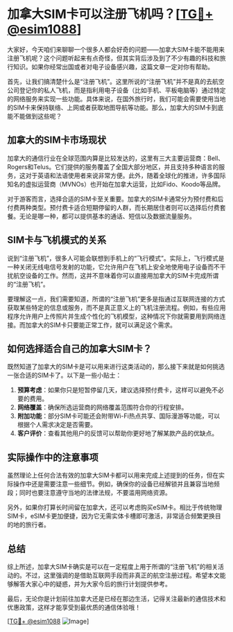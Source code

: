 # 加拿大SIM卡可以注册飞机吗？[[TG💪+ @esim1088](https://t.me/s/esim1088)]

大家好，今天咱们来聊聊一个很多人都会好奇的问题——加拿大SIM卡能不能用来注册飞机呢？这个问题听起来有点奇怪，但其实背后涉及到了不少有趣的科技和旅行知识。如果你经常出国或者对电子设备感兴趣，这篇文章一定对你有帮助。

首先，让我们搞清楚什么是“注册飞机”。这里所说的“注册飞机”并不是真的去航空公司登记你的私人飞机，而是指利用电子设备（比如手机、平板电脑等）通过特定的网络服务来实现一些功能。具体来说，在国外旅行时，我们可能会需要使用当地的SIM卡来保持联络、上网或者获取地图导航等功能。那么，加拿大的SIM卡到底能不能做到这些呢？

## 加拿大的SIM卡市场现状

加拿大的通信行业在全球范围内算是比较发达的，这里有三大主要运营商：Bell、Rogers和Telus。它们提供的服务覆盖了全国大部分地区，并且支持多种语言的服务，这对于英语和法语使用者来说非常方便。此外，随着全球化的推进，许多国际知名的虚拟运营商（MVNOs）也开始在加拿大运营，比如Fido、Koodo等品牌。

对于游客而言，选择合适的SIM卡至关重要。加拿大的SIM卡通常分为预付费和后付费两种类型。预付费卡适合短期停留的人群，而长期居住者则可以选择后付费套餐。无论是哪一种，都可以提供基本的通话、短信以及数据流量服务。

## SIM卡与飞机模式的关系

说到“注册飞机”，很多人可能会联想到手机上的“飞行模式”。实际上，飞行模式是一种关闭无线电信号发射的功能，它允许用户在飞机上安全地使用电子设备而不干扰航空设备的工作。然而，这并不意味着你可以直接用加拿大的SIM卡完成所谓的“注册飞机”。

要理解这一点，我们需要知道，所谓的“注册飞机”更多是指通过互联网连接的方式获取某些特定的信息或服务，而不是真正意义上的飞机注册流程。例如，有些应用程序允许用户上传照片并生成个性化的飞机模型，这种情况下你就需要用到网络连接。而加拿大的SIM卡只要能正常工作，就可以满足这个需求。

## 如何选择适合自己的加拿大SIM卡？

既然知道了加拿大的SIM卡是可以用来进行这类活动的，那么接下来就是如何挑选一张合适的SIM卡了。以下是一些小贴士：

1. **预算考虑**：如果你只是短暂停留几天，建议选择预付费卡，这样可以避免不必要的费用。
2. **网络覆盖**：确保所选运营商的网络覆盖范围符合你的行程安排。
3. **附加功能**：部分SIM卡可能还会附带Wi-Fi热点共享、国际漫游等功能，可以根据个人需求决定是否需要。
4. **客户评价**：查看其他用户的反馈可以帮助你更好地了解某款产品的优缺点。

## 实际操作中的注意事项

虽然理论上任何合法有效的加拿大SIM卡都可以用来完成上述提到的任务，但在实际操作中还是需要注意一些细节。例如，确保你的设备已经解锁并且兼容当地频段；同时也要注意遵守当地的法律法规，不要滥用网络资源。

另外，如果你打算长时间留在加拿大，还可以考虑购买eSIM卡。相比于传统物理SIM卡，eSIM卡更加便捷，因为它无需实体卡槽即可激活，非常适合频繁更换目的地的旅行者。

## 总结

综上所述，加拿大SIM卡确实是可以在一定程度上用于所谓的“注册飞机”的相关活动的。不过，这里强调的是借助互联网手段而非真正的航空注册过程。希望本文能够解答大家心中的疑惑，并为大家今后的旅行计划提供参考。

最后，无论你是计划前往加拿大还是已经在那边生活，记得关注最新的通信技术和优惠政策，这样才能享受到最优质的通信体验哦！

[[TG💪+ @esim1088](https://t.me/s/esim1088) ![Image](https://i.postimg.cc/4NQfJmqS/Snipaste-2025-05-13-00-14-12.png)]